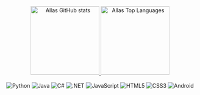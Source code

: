 <!-- GitHub Stats Cards -->
<div align="center">
  <a href="https://github.com/AllasPalhano">
    <img
      src="https://github-readme-stats.vercel.app/api?username=AllasPalhano&show_icons=true&theme=tokyonight&include_all_commits=true&count_private=true"
      alt="Allas GitHub stats"
      height="180em"
    />
    <img
      src="https://github-readme-stats.vercel.app/api/top-langs/?username=AllasPalhano&layout=compact&langs_count=8&theme=tokyonight"
      alt="Allas Top Languages"
      height="180em"
    />
  </a>
</div>

<br/>

<!-- Language Badges -->
<div align="center">
  <img
    src="https://img.shields.io/badge/Python-3776AB?style=for-the-badge&logo=python&logoColor=white"
    alt="Python"
  />
  <img
    src="https://img.shields.io/badge/Java-007396?style=for-the-badge&logo=java&logoColor=white"
    alt="Java"
  />
  <img
    src="https://img.shields.io/badge/C%23-239120?style=for-the-badge&logo=c-sharp&logoColor=white"
    alt="C#"
  />
  <img
    src="https://img.shields.io/badge/.NET-512BD4?style=for-the-badge&logo=.net&logoColor=white"
    alt=".NET"
  />
  <img
    src="https://img.shields.io/badge/JavaScript-F7DF1E?style=for-the-badge&logo=javascript&logoColor=black"
    alt="JavaScript"
  />
  <img
    src="https://img.shields.io/badge/HTML5-E34F26?style=for-the-badge&logo=html5&logoColor=white"
    alt="HTML5"
  />
  <img
    src="https://img.shields.io/badge/CSS3-1572B6?style=for-the-badge&logo=css3&logoColor=white"
    alt="CSS3"
  />
   <img src="https://img.shields.io/badge/Android-3DDC84?style=for-the-badge&logo=android&logoColor=white" alt="Android" />
</div>
</div>
